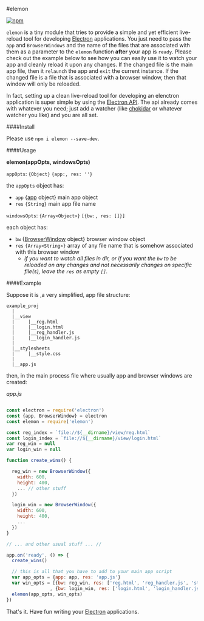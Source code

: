 #elemon

[![npm](https://img.shields.io/npm/v/elemon.svg?maxAge=2592000?style=flat-square)](https://www.npmjs.com/package/elemon)

`elemon` is a tiny module that tries to provide a simple and yet efficient live-reload tool for developing [Electron](https://github.com/electron/electron) applications. You just need to pass the `app` and `BrowserWindows` and the name of the files that are associated with them as a parameter to the `elemon` function **after** your app is `ready`. Please check out the example below to see how you can easily use it to watch your app and cleanly reload it upon any changes. If the changed
file is the main app file, then it `relaunch` the app and `exit` the current instance. If the changed file is a file that is associated with a browser window, then that window will only be reloaded.

In fact, setting up a clean live-reload tool for developing an elenctron application is super simple by using the [Electron API](https://github.com/electron/electron/tree/master/docs). The api already comes with whatever you need; just add a watcher (like [chokidar](https://github.com/paulmillr/chokidar) or whatever watcher you like) and you are all set.

####Install

Please use `npm i elemon --save-dev`.

####Usage

**elemon(appOpts, windowsOpts)**

`appOpts`: `{Object}` `{app:, res: ''}`

the `appOpts` object has:

 * `app` {[app](https://github.com/electron/electron/blob/master/docs/api/app.md) object} main app object
 * `res` `{String}` main app file name

`windowsOpts`: `{Array<Object>}` `[{bw:, res: []}]`

each object has:

 * `bw` {[BrowserWindow](https://github.com/electron/electron/blob/master/docs/api/browser-window.md) object} browser window object
 * `res` `{Array<String>}` array of any file name that is somehow associated with this browser window
   - _if you want to watch all files in dir, or if you want the `bw` to be reloaded on any changes and not necessarily changes on specific file(s), leave the `res` as empty `[]`._

####Example

Suppose it is ,a very simplified, app file structure:

```
example_proj
  |
  |__view
  |     |__reg.html
  |     |__login.html
  |     |__reg_handler.js
  |     |__login_handler.js
  |
  |__stylesheets
  |     |__style.css
  |
  |__app.js

```
then, in the main process file where usually app and browser windows are created:

*app.js*

```js

const electron = require('electron')
const {app, BrowserWindow} = electron
const elemon = require('elemon')

const reg_index = `file://${__dirname}/view/reg.html`
const login_index = `file://${__dirname}/view/login.html`
var reg_win = null
var login_win = null

function create_wins() {

  reg_win = new BrowserWindow({
    width: 600,
    height: 400,
    ... // other stuff
  })

  login_win = new BrowserWindow({
    width: 600,
    height: 400,
    ...
  })
}

// ... and other usual stuff ... //

app.on('ready', () => {
  create_wins()

  // this is all that you have to add to your main app script
  var app_opts = {app: app, res: 'app.js'}
  var win_opts = [{bw: reg_win, res: ['reg.html', 'reg_handler.js', 'style.css']}
                , {bw: login_win, res: ['login.html', 'login_handler.js', 'style.css']}]
  elemon(app_opts, win_opts)
})
```

That's it. Have fun writing your [Electron](https://github.com/electron/electron) applications.
